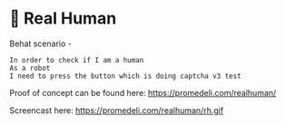 # 🤖 Real Human
Behat scenario -
```
In order to check if I am a human
As a robot
I need to press the button which is doing captcha v3 test
```
Proof of concept can be found here: https://promedeli.com/realhuman/

Screencast here: https://promedeli.com/realhuman/rh.gif



